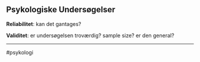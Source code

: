## Psykologiske Undersøgelser

**Reliabilitet**: kan det gantages?

**Validitet**: er undersøgelsen troværdig? sample size? er den general? 

---

#psykologi